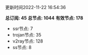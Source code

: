 更新时间2022-11-22 16:54:36

**总订阅: 45**
**总节点: 1044**
**有效节点: 178**
- ssr节点: 7
- trojan节点: 35
- v2ray节点: 128
- ss节点: 8
